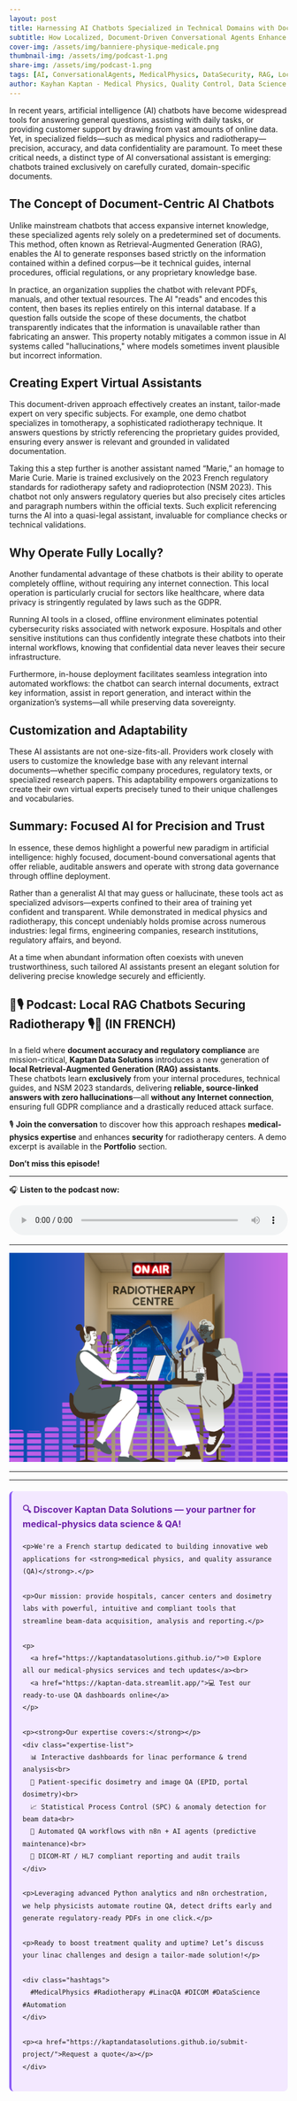 ```yaml
---
layout: post
title: Harnessing AI Chatbots Specialized in Technical Domains with Document-Based Knowledge  
subtitle: How Localized, Document-Driven Conversational Agents Enhance Precision and Security in Fields Like Medical Physics  
cover-img: /assets/img/banniere-physique-medicale.png  
thumbnail-img: /assets/img/podcast-1.png  
share-img: /assets/img/podcast-1.png  
tags: [AI, ConversationalAgents, MedicalPhysics, DataSecurity, RAG, LocalAI, Radiotherapy, RegulatoryCompliance]  
author: Kayhan Kaptan - Medical Physics, Quality Control, Data Science and Automation
---
```


In recent years, artificial intelligence (AI) chatbots have become widespread tools for answering general questions, assisting with daily tasks, or providing customer support by drawing from vast amounts of online data. Yet, in specialized fields—such as medical physics and radiotherapy—precision, accuracy, and data confidentiality are paramount. To meet these critical needs, a distinct type of AI conversational assistant is emerging: chatbots trained exclusively on carefully curated, domain-specific documents.

## The Concept of Document-Centric AI Chatbots

Unlike mainstream chatbots that access expansive internet knowledge, these specialized agents rely solely on a predetermined set of documents. This method, often known as Retrieval-Augmented Generation (RAG), enables the AI to generate responses based strictly on the information contained within a defined corpus—be it technical guides, internal procedures, official regulations, or any proprietary knowledge base.

In practice, an organization supplies the chatbot with relevant PDFs, manuals, and other textual resources. The AI "reads" and encodes this content, then bases its replies entirely on this internal database. If a question falls outside the scope of these documents, the chatbot transparently indicates that the information is unavailable rather than fabricating an answer. This property notably mitigates a common issue in AI systems called "hallucinations," where models sometimes invent plausible but incorrect information.

## Creating Expert Virtual Assistants

This document-driven approach effectively creates an instant, tailor-made expert on very specific subjects. For example, one demo chatbot specializes in tomotherapy, a sophisticated radiotherapy technique. It answers questions by strictly referencing the proprietary guides provided, ensuring every answer is relevant and grounded in validated documentation.

Taking this a step further is another assistant named “Marie,” an homage to Marie Curie. Marie is trained exclusively on the 2023 French regulatory standards for radiotherapy safety and radioprotection (NSM 2023). This chatbot not only answers regulatory queries but also precisely cites articles and paragraph numbers within the official texts. Such explicit referencing turns the AI into a quasi-legal assistant, invaluable for compliance checks or technical validations.

## Why Operate Fully Locally?

Another fundamental advantage of these chatbots is their ability to operate completely offline, without requiring any internet connection. This local operation is particularly crucial for sectors like healthcare, where data privacy is stringently regulated by laws such as the GDPR.

Running AI tools in a closed, offline environment eliminates potential cybersecurity risks associated with network exposure. Hospitals and other sensitive institutions can thus confidently integrate these chatbots into their internal workflows, knowing that confidential data never leaves their secure infrastructure.

Furthermore, in-house deployment facilitates seamless integration into automated workflows: the chatbot can search internal documents, extract key information, assist in report generation, and interact within the organization’s systems—all while preserving data sovereignty.

## Customization and Adaptability

These AI assistants are not one-size-fits-all. Providers work closely with users to customize the knowledge base with any relevant internal documents—whether specific company procedures, regulatory texts, or specialized research papers. This adaptability empowers organizations to create their own virtual experts precisely tuned to their unique challenges and vocabularies.

## Summary: Focused AI for Precision and Trust

In essence, these demos highlight a powerful new paradigm in artificial intelligence: highly focused, document-bound conversational agents that offer reliable, auditable answers and operate with strong data governance through offline deployment.

Rather than a generalist AI that may guess or hallucinate, these tools act as specialized advisors—experts confined to their area of training yet confident and transparent. While demonstrated in medical physics and radiotherapy, this concept undeniably holds promise across numerous industries: legal firms, engineering companies, research institutions, regulatory affairs, and beyond.

At a time when abundant information often coexists with uneven trustworthiness, such tailored AI assistants present an elegant solution for delivering precise knowledge securely and efficiently.


## 🤖🎙️ Podcast: Local RAG Chatbots Securing Radiotherapy 🎙️🤖 (IN FRENCH)

In a field where **document accuracy and regulatory compliance** are mission-critical, **Kaptan Data Solutions** introduces a new generation of **local Retrieval-Augmented Generation (RAG) assistants**.  
These chatbots learn **exclusively** from your internal procedures, technical guides, and NSM 2023 standards, delivering **reliable, source-linked answers with zero hallucinations**—all **without any Internet connection**, ensuring full GDPR compliance and a drastically reduced attack surface.

🎙️ **Join the conversation** to discover how this approach reshapes **medical-physics expertise** and enhances **security** for radiotherapy centers. A demo excerpt is available in the **Portfolio** section.

**Don’t miss this episode!**

---

🎧 **Listen to the podcast now:**

<audio controls style="width: 100%; max-width: 600px;">
  <source src="/podcast_kds/CorpoRAG-1.wav" type="audio/wav">
  Your browser does not support the audio element.
</audio>

---

![RAG chatbot in action](/assets/img/podcast-1.png)

---



---

<html lang="fr">
<head>
    <meta charset="UTF-8">
    <meta name="viewport" content="width=device-width, initial-scale=1.0">
    <title>Kaptan Data Solutions</title>
    <style>
        .citation {
            background-color: #f3e8ff;
            border-left: 4px solid #8b5cf6;
            padding: 20px;
            margin: 20px 0;
            border-radius: 8px;
            font-family: -apple-system, BlinkMacSystemFont, 'Segoe UI', Roboto, sans-serif;
            line-height: 1.6;
        }
        .citation h3 {
            color: #6b21a8;
            margin-top: 0;
        }
        .citation a {
            color: #7c3aed;
            text-decoration: none;
        }
        .citation a:hover {
            text-decoration: underline;
        }
        .expertise-list {
            margin: 15px 0;
        }
        .hashtags {
            font-weight: bold;
            color: #7c3aed;
            margin-top: 15px;
        }
    </style>
</head>
<body>
    <div class="citation">
        <h3>🔍 Discover Kaptan Data Solutions — your partner for medical-physics data science & QA!</h3>

    <p>We're a French startup dedicated to building innovative web applications for <strong>medical physics, and quality assurance (QA)</strong>.</p>

    <p>Our mission: provide hospitals, cancer centers and dosimetry labs with powerful, intuitive and compliant tools that streamline beam-data acquisition, analysis and reporting.</p>

    <p>
      <a href="https://kaptandatasolutions.github.io/">🌐 Explore all our medical-physics services and tech updates</a><br>
      <a href="https://kaptan-data.streamlit.app/">💻 Test our ready-to-use QA dashboards online</a>
    </p>

    <p><strong>Our expertise covers:</strong></p>
    <div class="expertise-list">
      📊 Interactive dashboards for linac performance & trend analysis<br>
      🔬 Patient-specific dosimetry and image QA (EPID, portal dosimetry)<br>
      📈 Statistical Process Control (SPC) & anomaly detection for beam data<br>
      🤖 Automated QA workflows with n8n + AI agents (predictive maintenance)<br>
      📑 DICOM-RT / HL7 compliant reporting and audit trails
    </div>

    <p>Leveraging advanced Python analytics and n8n orchestration, we help physicists automate routine QA, detect drifts early and generate regulatory-ready PDFs in one click.</p>

    <p>Ready to boost treatment quality and uptime? Let’s discuss your linac challenges and design a tailor-made solution!</p>

    <div class="hashtags">
      #MedicalPhysics #Radiotherapy #LinacQA #DICOM #DataScience #Automation
    </div>

    <p><a href="https://kaptandatasolutions.github.io/submit-project/">Request a quote</a></p>
    </div>
</body>
</html>  